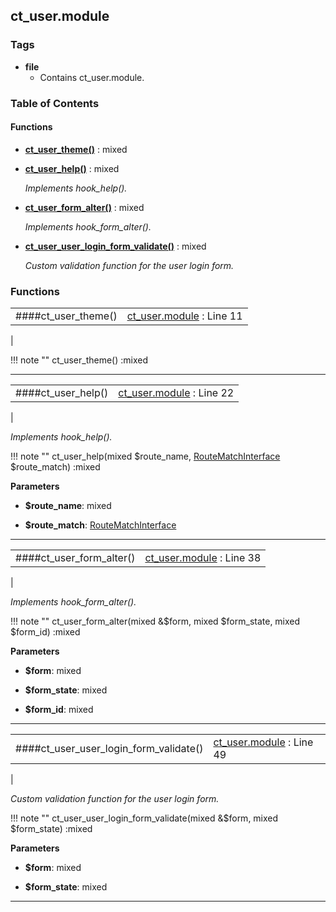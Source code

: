 


## ct_user.module






### Tags

- **file**
  - Contains ct_user.module.






### Table of Contents











#### Functions
- **[ct_user_theme()](../namespaces/default.md#ct_user_theme)**
           : mixed

- **[ct_user_help()](../namespaces/default.md#ct_user_help)**
           : mixed

  *Implements hook_help().*

- **[ct_user_form_alter()](../namespaces/default.md#ct_user_form_alter)**
           : mixed

  *Implements hook_form_alter().*

- **[ct_user_user_login_form_validate()](../namespaces/default.md#ct_user_user_login_form_validate)**
           : mixed

  *Custom validation function for the user login form.*







### Functions

|  |  |
| --- | --- |
| ####ct_user_theme() | [ct_user.module](../files/web-modules-custom-ct-user-ct-user.md) : Line 11
 |



!!! note ""
    ct_user_theme() :mixed







---
|  |  |
| --- | --- |
| ####ct_user_help() | [ct_user.module](../files/web-modules-custom-ct-user-ct-user.md) : Line 22
 |

*Implements hook_help().*


!!! note ""
    ct_user_help(mixed $route_name, [RouteMatchInterface](# "\Drupal\Core\Routing\RouteMatchInterface") $route_match) :mixed


**Parameters**

- **$route_name**: mixed
    
- **$route_match**: [RouteMatchInterface](# "\Drupal\Core\Routing\RouteMatchInterface")
    





---
|  |  |
| --- | --- |
| ####ct_user_form_alter() | [ct_user.module](../files/web-modules-custom-ct-user-ct-user.md) : Line 38
 |

*Implements hook_form_alter().*


!!! note ""
    ct_user_form_alter(mixed  &$form, mixed $form_state, mixed $form_id) :mixed


**Parameters**

- **$form**: mixed
    
- **$form_state**: mixed
    
- **$form_id**: mixed
    





---
|  |  |
| --- | --- |
| ####ct_user_user_login_form_validate() | [ct_user.module](../files/web-modules-custom-ct-user-ct-user.md) : Line 49
 |

*Custom validation function for the user login form.*


!!! note ""
    ct_user_user_login_form_validate(mixed  &$form, mixed $form_state) :mixed


**Parameters**

- **$form**: mixed
    
- **$form_state**: mixed
    





---

